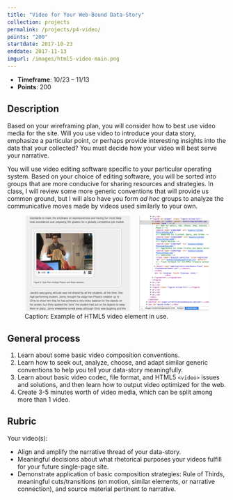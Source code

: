 ```yaml
---
title: "Video for Your Web-Bound Data-Story"
collection: projects
permalink: /projects/p4-video/
points: "200"
startdate: 2017-10-23
enddate: 2017-11-13
imgurl: /images/html5-video-main.png
---
```


<ul class="project-top-info">
  <li>
    <b>Timeframe</b>: 10/23 &ndash; 11/13</li>
  <li>
    <b>Points</b>: 200</li>
</ul>

## Description

Based on your wireframing plan, you will consider how to best use video media for the site. Will you use video to introduce your data story, emphasize a particular point, or perhaps provide interesting insights into the data that your collected? You must decide how your video will best serve your narrative.

You will use video editing software specific to your particular operating system. Based on your choice of editing software, you will be sorted into groups that are more conducive for sharing resources and strategies. In class, I will review some more generic conventions that will provide us common ground, but I will also have you form <i>ad hoc</i> groups to analyze the communicative moves made by videos used similarly to your own.

<figure id="twitter-css-body" class="figure-inline">
  <img src="/images/html5-video-main.png" alt="Example of HTML5 video element in use." />
  <figcaption>
    Caption: Example of HTML5 video element in use.
  </figcaption>
</figure>

## General process

<ol class="visual-list">
  <li>
    Learn about some basic video composition conventions.</li>
  <li>
    Learn how to seek out, analyze, choose, and adapt similar generic conventions to help you tell your data-story meaningfully.</li>
  <li>
    Learn about basic video codec, file format, and HTML5 <code>&lt;video&gt;</code> issues and solutions, and then learn how to output video optimized for the web.</li>
  <li>
    Create 3-5 minutes worth of video media, which can be split among more than 1 video.</li>
</ol>

## Rubric

Your video(s):

- Align and amplify the narrative thread of your data-story.
- Meaningful decisions about what rhetorical purposes your videos fulfill for your future single-page site.
- Demonstrate application of basic composition strategies: Rule of Thirds, meaningful cuts/transitions (on motion, similar elements, or narrative connection), and source material pertinent to narrative.
